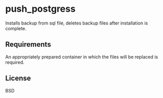 push_postgress 
=========

Installs backup from sql file, deletes backup files after installation is complete.

Requirements
------------

An appropriately prepared container in which the files will be replaced is required.

License
-------

BSD

